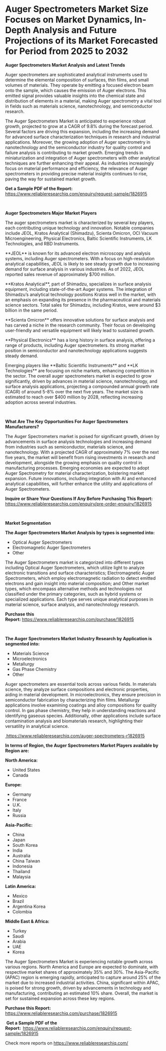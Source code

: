 <p><h1>Auger Spectrometers Market Size Focuses on Market Dynamics, In-Depth Analysis and Future Projections of its Market Forecasted for Period from 2025 to 2032</h1></p><p><strong>Auger Spectrometers Market Analysis and Latest Trends</strong></p>
<p><p>Auger spectrometers are sophisticated analytical instruments used to determine the elemental composition of surfaces, thin films, and small volumes of materials. They operate by emitting a focused electron beam onto the sample, which causes the emission of Auger electrons. This emitted signal provides valuable insights into the chemical state and distribution of elements in a material, making Auger spectrometry a vital tool in fields such as materials science, nanotechnology, and semiconductor research.</p><p>The Auger Spectrometers Market is anticipated to experience robust growth, projected to grow at a CAGR of 9.8% during the forecast period. Several factors are driving this expansion, including the increasing demand for advanced surface characterization techniques in research and industrial applications. Moreover, the growing adoption of Auger spectrometry in nanotechnology and the semiconductor industry for quality control and failure analysis is contributing to market growth. Emerging trends in miniaturization and integration of Auger spectrometers with other analytical techniques are further enhancing their appeal. As industries increasingly focus on material performance and efficiency, the relevance of Auger spectrometers in providing precise material insights continues to rise, paving the way for sustained market growth.</p></p>
<p><strong>Get a Sample PDF of the Report:&nbsp;</strong> <a href="https://www.reliableresearchiq.com/enquiry/request-sample/1826915?utm_campaign=2190&utm_medium=2&utm_source=Github&utm_content=ia&utm_term=28022025&utm_id=auger-spectrometers">https://www.reliableresearchiq.com/enquiry/request-sample/1826915</a></p>
<p>&nbsp;</p>
<p><strong>Auger Spectrometers Major Market Players</strong></p>
<p><p>The auger spectrometers market is characterized by several key players, each contributing unique technology and innovation. Notable companies include JEOL, Kratos Analytical (Shimadzu), Scienta Omicron, OCI Vacuum Microengineering, Physical Electronics, Baltic Scientific Instruments, LK Technologies, and RBD Instruments.</p><p>**JEOL** is known for its advanced electron microscopy and analysis systems, including Auger spectrometers. With a focus on high-resolution analytical capabilities, JEOL is likely to see steady growth due to increasing demand for surface analysis in various industries. As of 2022, JEOL reported sales revenue of approximately $700 million.</p><p>**Kratos Analytical**, part of Shimadzu, specializes in surface analysis equipment, including state-of-the-art Auger systems. The integration of Shimadzu’s analytical technology positions Kratos well in the market, with an emphasis on expanding its presence in the pharmaceutical and materials science sectors. Total sales for Shimadzu, including Kratos, were around $3 billion in the same period.</p><p>**Scienta Omicron** offers innovative solutions for surface analysis and has carved a niche in the research community. Their focus on developing user-friendly and versatile equipment will likely lead to sustained growth. </p><p>**Physical Electronics** has a long history in surface analysis, offering a range of products, including Auger spectrometers. Its strong market position in semiconductor and nanotechnology applications suggests steady demand.</p><p>Emerging players like **Baltic Scientific Instruments** and **LK Technologies** are focusing on niche markets, enhancing competition in the sector. The overall auger spectrometers market is expected to grow significantly, driven by advances in material science, nanotechnology, and surface analysis applications, projecting a compounded annual growth rate (CAGR) of around 5-8% over the next five years. The market size is estimated to reach over $400 million by 2028, reflecting increasing adoption across several industries.</p></p>
<p>&nbsp;</p>
<p><strong>What Are The Key Opportunities For Auger Spectrometers Manufacturers?</strong></p>
<p><p>The Auger Spectrometers market is poised for significant growth, driven by advancements in surface analysis technologies and increasing demand from industries such as semiconductor, materials science, and nanotechnology. With a projected CAGR of approximately 7% over the next five years, the market will benefit from rising investments in research and development, alongside the growing emphasis on quality control in manufacturing processes. Emerging economies are expected to adopt Auger Spectrometry for material characterization, bolstering market expansion. Future innovations, including integration with AI and enhanced analytical capabilities, will further enhance the utility and applications of Auger Spectrometers.</p></p>
<p><strong>Inquire or Share Your Questions If Any Before Purchasing This Report:</strong> <a href="https://www.reliableresearchiq.com/enquiry/pre-order-enquiry/1826915?utm_campaign=2190&utm_medium=2&utm_source=Github&utm_content=ia&utm_term=28022025&utm_id=auger-spectrometers">https://www.reliableresearchiq.com/enquiry/pre-order-enquiry/1826915</a></p>
<p>&nbsp;</p>
<p><strong>Market Segmentation</strong></p>
<p><strong>The Auger Spectrometers Market Analysis by types is segmented into:</strong></p>
<p><ul><li>Optical Auger Spectrometers</li><li>Electromagnetic Auger Spectrometers</li><li>Other</li></ul></p>
<p><p>The Auger Spectrometers market is categorized into different types including Optical Auger Spectrometers, which utilize light to analyze electronic transitions and surface characteristics; Electromagnetic Auger Spectrometers, which employ electromagnetic radiation to detect emitted electrons and gain insight into material composition; and Other market types, which encompass alternative methods and technologies not classified under the primary categories, such as hybrid systems or specialized applications. Each type serves unique analytical purposes in material science, surface analysis, and nanotechnology research.</p></p>
<p><strong>Purchase this Report:&nbsp;</strong><a href="https://www.reliableresearchiq.com/purchase/1826915?utm_campaign=2190&utm_medium=2&utm_source=Github&utm_content=ia&utm_term=28022025&utm_id=auger-spectrometers">https://www.reliableresearchiq.com/purchase/1826915</a></p>
<p>&nbsp;</p>
<p><strong>The Auger Spectrometers Market Industry Research by Application is segmented into:</strong></p>
<p><ul><li>Materials Science</li><li>Microelectronics</li><li>Metallurgy</li><li>Gas Phase Chemistry</li><li>Other</li></ul></p>
<p><p>Auger spectrometers are essential tools across various fields. In materials science, they analyze surface compositions and electronic properties, aiding in material development. In microelectronics, they ensure precision in semiconductor fabrication by characterizing thin films. Metallurgy applications involve examining coatings and alloy compositions for quality control. In gas phase chemistry, they help in understanding reactions and identifying gaseous species. Additionally, other applications include surface contamination analysis and biomaterials research, highlighting their versatility in analytical science.</p></p>
<p><a href="https://www.reliableresearchiq.com/auger-spectrometers-r1826915?utm_campaign=2190&utm_medium=2&utm_source=Github&utm_content=ia&utm_term=28022025&utm_id=auger-spectrometers">&nbsp;https://www.reliableresearchiq.com/auger-spectrometers-r1826915</a></p>
<p><strong>In terms of Region, the Auger Spectrometers Market Players available by Region are:</strong></p>
<p>
    <p> <strong> North America: </strong>
        <ul>
            <li>United States</li>
            <li>Canada</li>
        </ul>
        </p> 
    <p> <strong> Europe: </strong>
        <ul>
            <li>Germany</li>
            <li>France</li>
            <li>U.K.</li>
            <li>Italy</li>
            <li>Russia</li>
        </ul>
        </p> 
    <p> <strong> Asia-Pacific: </strong>
        <ul>
            <li>China</li>
            <li>Japan</li>
            <li>South Korea</li>
            <li>India</li>
            <li>Australia</li>
            <li>China Taiwan</li>
            <li>Indonesia</li>
            <li>Thailand</li>
            <li>Malaysia</li>
        </ul>
        </p> 
    <p> <strong> Latin America: </strong>
        <ul>
            <li>Mexico</li>
            <li>Brazil</li>
            <li>Argentina Korea</li>
            <li>Colombia</li>
        </ul>
        </p> 
    <p> <strong> Middle East & Africa: </strong>
        <ul>
            <li>Turkey</li>
            <li>Saudi</li>
            <li>Arabia</li>
            <li>UAE</li>
            <li>Korea</li>
        </ul>
    </p>
    </p>
<p><p>The Auger Spectrometers Market is experiencing notable growth across various regions. North America and Europe are expected to dominate, with respective market shares of approximately 35% and 30%. The Asia-Pacific (APAC) region is emerging rapidly, anticipated to capture around 25% of the market due to increased industrial activities. China, significant within APAC, is poised for strong growth, driven by advancements in technology and manufacturing, contributing an estimated 10% share. Overall, the market is set for sustained expansion across these key regions.</p></p>
<p><strong>Purchase this Report: </strong><a href="https://www.reliableresearchiq.com/purchase/1826915?utm_campaign=2190&utm_medium=2&utm_source=Github&utm_content=ia&utm_term=28022025&utm_id=auger-spectrometers">https://www.reliableresearchiq.com/purchase/1826915</a></p>
<p>&nbsp;<strong>Get a Sample PDF of the Report:&nbsp;&nbsp;</strong><a href="https://www.reliableresearchiq.com/enquiry/request-sample/1826915?utm_campaign=2190&utm_medium=2&utm_source=Github&utm_content=ia&utm_term=28022025&utm_id=auger-spectrometers">https://www.reliableresearchiq.com/enquiry/request-sample/1826915</a></p>
<p><strong></strong></p>
<p>Check more reports on <a href="https://www.reliableresearchiq.com/?utm_campaign=2190&utm_medium=2&utm_source=Github&utm_content=ia&utm_term=28022025&utm_id=auger-spectrometers">https://www.reliableresearchiq.com/</a></p>